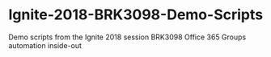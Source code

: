 # Ignite-2018-BRK3098-Demo-Scripts
Demo scripts from the Ignite 2018 session BRK3098 Office 365 Groups automation inside-out
